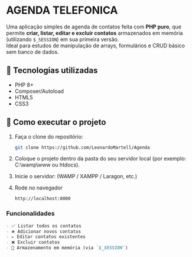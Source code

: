 # AGENDA TELEFONICA

Uma aplicação simples de agenda de contatos feita com **PHP puro**, que permite **criar, listar, editar e excluir contatos** armazenados em memória (utilizando `$_SESSION`) em sua primeira versão.  
Ideal para estudos de manipulação de arrays, formulários e CRUD básico sem banco de dados.

## 🧰 Tecnologias utilizadas

- PHP 8+
- Composer/Autoload
- HTML5
- CSS3

## 🚀 Como executar o projeto

1. Faça o clone do repositório:

   ```bash
   git clone https://github.com/LeonardoMartell/Agenda
   ```

2. Coloque o projeto dentro da pasta do seu servidor local (por exemplo: C:\wamp\www ou htdocs).

3. Inicie o servidor: (WAMP / XAMPP / Laragon, etc.)

4. Rode no navegador

    ``` url
    http://localhost:8000
    ```

### Funcionalidades

```markdown
- ✅ Listar todos os contatos
- ➕ Adicionar novos contatos
- ✏️ Editar contatos existentes
- ❌ Excluir contatos
- 💾 Armazenamento em memória (via `$_SESSION`)
